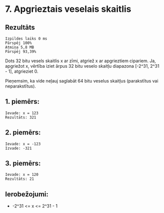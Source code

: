 # 7. Apgrieztais veselais skaitlis
## Rezultāts
```
Izpildes laiks 0 ms
Pārspēj 100%
Atmiņa 5,8 MB
Pārspēj 93,39%
```
Dots 32 bitu vesels skaitlis x ar zīmi, atgriež x ar apgrieztiem cipariem. Ja, apgriežot x, vērtība iziet ārpus 32 bitu veselo skaitļu diapazona [-2^31, 2^31 - 1], atgrieziet 0.

Pieņemsim, ka vide neļauj saglabāt 64 bitu veselus skaitļus (parakstītus vai neparakstītus).

## 1. piemērs:
```
Ievade: x = 123
Rezultāts: 321
```
## 2. piemērs:
```
Ievade: x = -123
Izvade: -321
```
## 3. piemērs:
```
Ievade: x = 120
Rezultāts: 21
```

## Ierobežojumi:

- -2^31 <= x <= 2^31 - 1